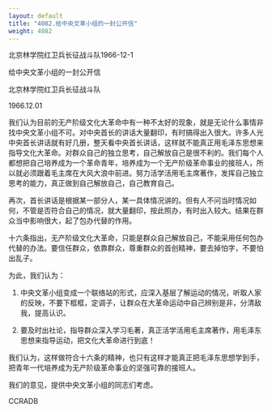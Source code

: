 ```yaml
---
layout: default
title: "4082.给中央文革小组的一封公开信"
weight: 4082
---
```


北京林学院红卫兵长征战斗队1966-12-1

给中央文革小组的一封公开信

北京林学院红卫兵长征战斗队

1966.12.01

我们认为目前的无产阶级文化大革命中有一种不太好的现象，就是无论什么事情非找中央文革小组不可。对中央首长的讲话大量翻印，有时搞得出入很大。许多人光中央首长讲话就有好几册，整天看中央首长讲话，这样就不能真正用毛泽东思想来指导文化大革命。对群众自己的独立思考，自己解放自己是很不利的。我们每个人都想把自己培养成为一个革命青年，培养成为一个无产阶级革命事业的接班人，所以就必须跟着毛主席在大风大浪中前进。努力活学活用毛主席著作，发挥自己独立思考的能力，真正做到自己解放自己，自己教育自己。

再次，首长讲话是根据某一部分人，某一具体情况讲的。但有人不问当时情况如何，不管是否符合自己的情况，就大量翻印，按此照办，有时出入较大。结果在群众当中影响很大，起了包办代替的作用。

十六条指出，无产阶级文化大革命，只能是群众自己解放自己，不能采用任何包办代替的办法。要信任群众，依靠群众，尊重群众的首创精神，要去掉怕字，不要怕出乱子。

为此，我们认为：

1. 中央文革小组变成一个联络站的形式，应深入基层了解运动的情况，听取人家的反映，不要下框框，定调子，让群众在大革命运动中自己辨别是非，分清敌我，提高认识。

2. 要及时出社论，指导群众深入学习毛著，真正活学活用毛主席著作，用毛泽东思想来指导运动，把文化大革命进行到底！

我们认为，这样做符合十六条的精神，也只有这样才能真正把毛泽东思想学到手，把青年一代培养成为无产阶级革命事业的坚强可靠的接班人。

我们的意见，提供中央文革小组的同志们考虑。

CCRADB

